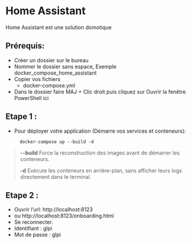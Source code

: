 # Home Assistant

Home Assistant est une solution domotique 


## Prérequis:
- Créer un dossier sur le bureau
- Nommer le dossier sans espace, Exemple docker_compose_home_assistant
- Copier vos fichiers
   - docker-compose.yml
- Dans le dossier faire MAJ + Clic droit puis cliquez sur Ouvrir la fenêtre PowerShell ici

## Etape 1 :
- Pour déployer votre application (Démarre vos services et conteneurs):

        docker-compose up --build -d
  
> **--build**   Force la reconstruction des images avant de démarrer les conteneurs.
>
> **-d**        Exécute les conteneurs en arrière-plan, sans afficher leurs logs directement dans le terminal.


## Etape 2 :
* Ouvrir l’url:  http://localhost:8123
* ou   http://localhost:8123/onboarding.html
* Se reconnecter.
* Identifiant : glpi
* Mot de passe : glpi
